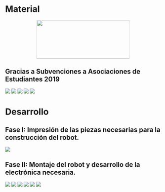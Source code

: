 # Material 
<p align="center">
  <img src="https://www.actasanitaria.com/wp-content/uploads/2015/06/urjc.png" data-canonical-src="https://www.actasanitaria.com/wp-content/uploads/2015/06/urjc.png" width="300" height="125" /> 
 </p>
 
## Gracias a Subvenciones a Asociaciones de Estudiantes 2019

![](https://raw.githubusercontent.com/RoboTech-URJC/Ant-Project/master/doc/photo5979025308952670146.jpg)
![](https://raw.githubusercontent.com/RoboTech-URJC/Ant-Project/master/doc/photo5979025308952670147.jpg)
![](https://raw.githubusercontent.com/RoboTech-URJC/Ant-Project/master/doc/photo5979025308952670148.jpg)
![](https://raw.githubusercontent.com/RoboTech-URJC/Ant-Project/master/doc/photo5979025308952670149.jpg)
![](https://raw.githubusercontent.com/RoboTech-URJC/Ant-Project/master/doc/photo5979025308952670150.jpg)


# Desarrollo
## Fase I: Impresión de las piezas necesarias para la construcción del robot.
![](https://raw.githubusercontent.com/RoboTech-URJC/Ant-Project/master/doc/photo5979025308952670151.jpg)

## Fase II: Montaje del robot y desarrollo de la electrónica necesaria.
![](https://raw.githubusercontent.com/RoboTech-URJC/Ant-Project/master/doc/photo5974540813339833200.jpg)
![](https://raw.githubusercontent.com/RoboTech-URJC/Ant-Project/master/doc/photo5974540813339833202.jpg)
![](https://raw.githubusercontent.com/RoboTech-URJC/Ant-Project/master/doc/photo5979025308952670144.jpg)
![](https://raw.githubusercontent.com/RoboTech-URJC/Ant-Project/master/doc/photo5979025308952670145.jpg)
![](https://raw.githubusercontent.com/RoboTech-URJC/Ant-Project/master/doc/photo5976792613153517866.jpg)
![](https://raw.githubusercontent.com/RoboTech-URJC/Ant-Project/master/doc/photo5976792613153517883.jpg)
